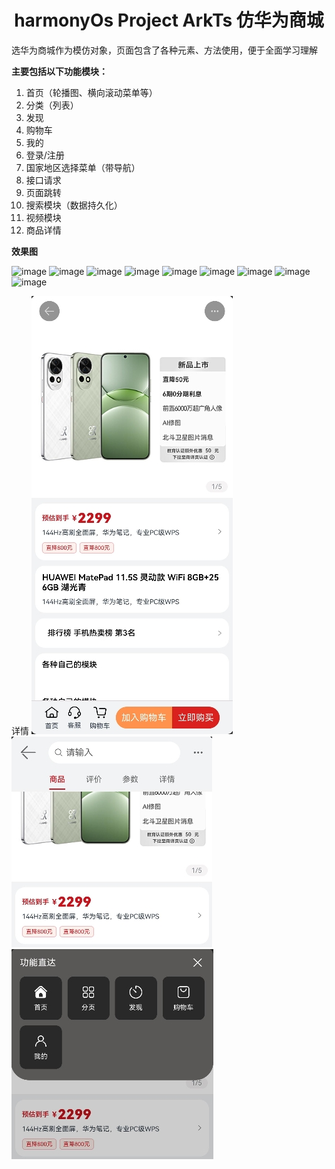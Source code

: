 # <center> harmonyOs Project ArkTs 仿华为商城

选华为商城作为模仿对象，页面包含了各种元素、方法使用，便于全面学习理解

**主要包括以下功能模块：**

1. 首页（轮播图、横向滚动菜单等）
2. 分类（列表）
3. 发现
4. 购物车
5. 我的
6. 登录/注册
7. 国家地区选择菜单（带导航）
8. 接口请求
9. 页面跳转
10. 搜索模块（数据持久化）
11. 视频模块
12. 商品详情

**效果图**

![image](https://github.com/youfrweb/harmonyProject/blob/master/projectImages/projectImage01.png)
![image](https://github.com/youfrweb/harmonyProject/blob/master/projectImages/projectImage02.png)
![image](https://github.com/youfrweb/harmonyProject/blob/master/projectImages/projectImage03.png)
![image](https://github.com/youfrweb/harmonyProject/blob/master/projectImages/projectImage04.png)
![image](https://github.com/youfrweb/harmonyProject/blob/master/projectImages/projectImage05.png)
![image](https://github.com/youfrweb/harmonyProject/blob/master/projectImages/projectImage06.png)
![image](https://github.com/youfrweb/harmonyProject/blob/master/projectImages/projectImage07.png)
![image](https://github.com/youfrweb/harmonyProject/blob/master/projectImages/projectImage08.png)
![image](https://github.com/youfrweb/harmonyProject/blob/master/projectImages/projectImage09.png)

详情
![image](https://github.com/youfrweb/harmonyProject/blob/master/projectImages/projectImage10.png)
![image](https://github.com/youfrweb/harmonyProject/blob/master/projectImages/projectImage101.png)
![image](https://github.com/youfrweb/harmonyProject/blob/master/projectImages/projectImage102.png)

